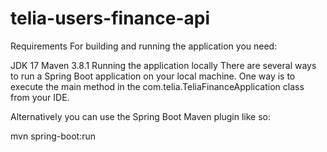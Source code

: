 # telia-users-finance-api

Requirements
For building and running the application you need:

JDK 17
Maven 3.8.1
Running the application locally
There are several ways to run a Spring Boot application on your local machine. One way is to execute the main method in the com.telia.TeliaFinanceApplication class from your IDE.

Alternatively you can use the Spring Boot Maven plugin like so:

mvn spring-boot:run
